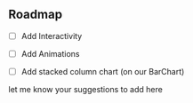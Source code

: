 ## Roadmap


- [ ] Add Interactivity

- [ ] Add Animations

- [ ] Add stacked column chart (on our BarChart)

let me know your suggestions to add here